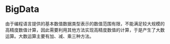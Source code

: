 # BigData
由于编程语言提供的基本数值数据类型表示的数值范围有限，不能满足较大规模的高精度数值计算，因此需要利用其他方法实现高精度数值的计算，于是产生了大数运算。大数运算主要有加、减、乘三种方法。
